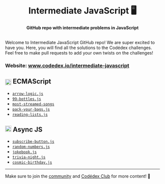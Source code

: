 <div align="center">
  <br>
  <h1>Intermediate JavaScript 🖥️</h1>
  <strong>GitHub repo with intermediate problems in JavaScript</strong>
</div>
<br>

Welcome to Intermediate JavaScript GitHub repo! We are super excited to have you. Here, you will find all the solutions to the Codédex challenges. Feel free to make pull requests to add your own twists on the challenges!

### Website: www.codedex.io/intermediate-javascript

## <img src="https://raw.githubusercontent.com/codedex-io/python-101/main/assets/badge_earth.png" height="20" style="vertical-align: middle"> ECMAScript

- [`arrow-logic.js`](https://github.com/codedex-io/javascript-202/blob/main/1-ecmascript/02-arrow-logic/arrow-logic.js)
- [`99-bottles.js`](https://github.com/codedex-io/javascript-202/blob/main/1-ecmascript/03-99-bottles/99-bottles.js)
- [`most-streamed-songs`](https://github.com/codedex-io/javascript-202/tree/main/1-ecmascript/04-most-streamed-songs)
- [`pack-your-bags.js`](https://github.com/codedex-io/javascript-202/blob/main/1-ecmascript/05-pack-your-bags/pack-your-bags.js)
- [`reading-lists.js`](https://github.com/codedex-io/javascript-202/blob/main/1-ecmascript/06-reading-lists/reading-lists.js)

## <img src="https://raw.githubusercontent.com/codedex-io/python-101/main/assets/badge_fork.png" height="20"> Async JS

- [`subscribe-button.js`](https://github.com/codedex-io/javascript-202/blob/main/2-async-js/08-subscribe-button/subscribe-button.js)
- [`random-numbers.js`](https://github.com/codedex-io/javascript-202/blob/main/2-async-js/09-random-numbers/random-numbers.js)
- [`jokebook.js`](https://github.com/codedex-io/javascript-202/blob/main/2-async-js/10-jokebook/jokebook.js)
- [`trivia-night.js`](https://github.com/codedex-io/javascript-202/blob/main/2-async-js/11-trivia-night/trivia-night.js)
- [`cosmic-birthday.js`](https://github.com/codedex-io/javascript-202/blob/main/2-async-js/12-cosmic-birthday/cosmic-birthday.js)

---

Make sure to join the [community](https://www.codedex.io/community) and [Codédex Club](https://www.codedex.io/pricing) for more content! 💖
